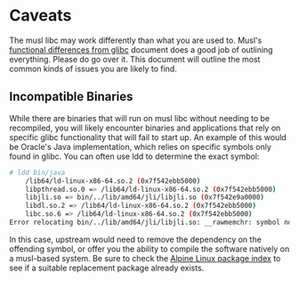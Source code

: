 # Caveats

The musl libc may work differently than what you are used to.
Musl's [functional differences from glibc](https://wiki.musl-libc.org/functional-differences-from-glibc.html) document does a good job of outlining everything.
Please do go over it.
This document will outline the most common kinds of issues you are likely to find.

## Incompatible Binaries

While there are binaries that will run on musl libc without needing to be recompiled, you will likely encounter binaries and applications that rely on specific glibc functionality that will fail to start up.
An example of this would be Oracle's Java implementation, which relies on specific symbols only found in glibc.
You can often use ldd to determine the exact symbol:

```bash
# ldd bin/java
    /lib64/ld-linux-x86-64.so.2 (0x7f542ebb5000)
    libpthread.so.0 => /lib64/ld-linux-x86-64.so.2 (0x7f542ebb5000)
    libjli.so => bin/../lib/amd64/jli/libjli.so (0x7f542e9a0000)
    libdl.so.2 => /lib64/ld-linux-x86-64.so.2 (0x7f542ebb5000)
    libc.so.6 => /lib64/ld-linux-x86-64.so.2 (0x7f542ebb5000)
Error relocating bin/../lib/amd64/jli/libjli.so: __rawmemchr: symbol not found
```

In this case, upstream would need to remove the dependency on the offending symbol, or offer you the ability to compile the software natively on a musl-based system.
Be sure to check the [Alpine Linux package index](https://pkgs.alpinelinux.org) to see if a suitable replacement package already exists.

